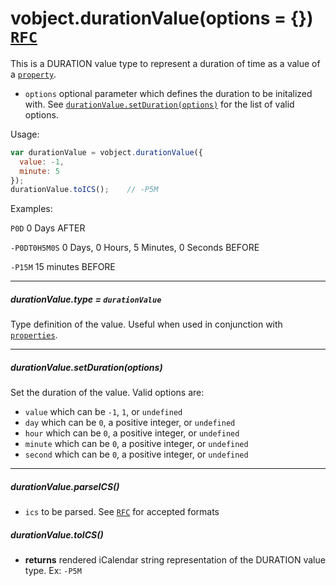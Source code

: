 # vobject.durationValue(options = {}) [`RFC`](http://tools.ietf.org/html/rfc5545#section-3.3.6)

This is a DURATION value type to represent a duration of time as a value of a [`property`](./property.md).

- `options` optional parameter which defines the duration to be initalized with. See [`durationValue.setDuration(options)`](./durationValue.md#durationvaluesetdurationoptions) for the list of valid options.

Usage:

```js
var durationValue = vobject.durationValue({
  value: -1,
  minute: 5
});
durationValue.toICS();    // -P5M
```

Examples:

`P0D` 0 Days AFTER

`-P0DT0H5M0S` 0 Days, 0 Hours, 5 Minutes, 0 Seconds BEFORE

`-P15M` 15 minutes BEFORE

-----------------------------------------------------------------------------------------

##### durationValue.type = `durationValue`
Type definition of the value. Useful when used in conjunction with [`properties`](./property.md).

-----------------------------------------------------------------------------------------

##### durationValue.setDuration(options)
Set the duration of the value. Valid options are:

- `value` which can be `-1`, `1`, or `undefined`
- `day` which can be `0`, a positive integer, or `undefined`
- `hour` which can be `0`, a positive integer, or `undefined`
- `minute` which can be `0`, a positive integer, or `undefined`
- `second` which can be `0`, a positive integer, or `undefined`

-----------------------------------------------------------------------------------------

##### durationValue.parseICS()

- `ics` to be parsed. See [`RFC`](http://tools.ietf.org/html/rfc5545#section-3.3.6) for accepted formats

##### durationValue.toICS()

- **returns** rendered iCalendar string representation of the DURATION value type. Ex: `-P5M`
